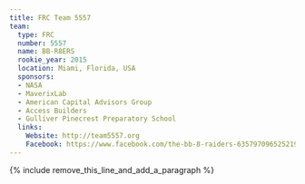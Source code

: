 ```yaml
---
title: FRC Team 5557
team:
  type: FRC
  number: 5557
  name: BB-R8ERS
  rookie_year: 2015
  location: Miami, Florida, USA
  sponsors:
  - NASA
  - MaverixLab
  - American Capital Advisors Group
  - Access Builders
  - Gulliver Pinecrest Preparatory School
  links:
    Website: http://team5557.org
    Facebook: https://www.facebook.com/the-bb-8-raiders-635797096525219
---
```


{% include remove_this_line_and_add_a_paragraph %}